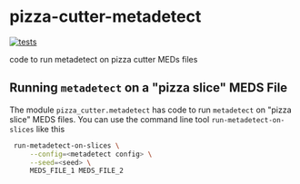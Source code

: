 # pizza-cutter-metadetect

[![tests](https://github.com/beckermr/pizza-cutter-metadetect/actions/workflows/tests.yml/badge.svg)](https://github.com/beckermr/pizza-cutter-metadetect/actions/workflows/tests.yml)

code to run metadetect on pizza cutter MEDs files

## Running `metadetect` on a "pizza slice" MEDS File

The module `pizza_cutter.metadetect` has code to run `metadetect`
on "pizza slice" MEDS files. You can use the command line tool
`run-metadetect-on-slices` like this

```bash
 run-metadetect-on-slices \
     --config=<metadetect config> \
     --seed=<seed> \
     MEDS_FILE_1 MEDS_FILE_2
```
